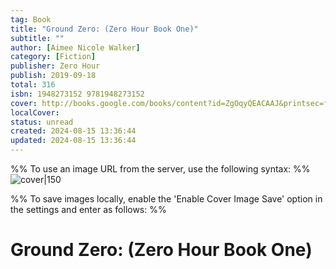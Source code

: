 ```yaml
---
tag: Book
title: "Ground Zero: (Zero Hour Book One)"
subtitle: ""
author: [Aimee Nicole Walker]
category: [Fiction]
publisher: Zero Hour
publish: 2019-09-18
total: 316
isbn: 1948273152 9781948273152
cover: http://books.google.com/books/content?id=ZgOqyQEACAAJ&printsec=frontcover&img=1&zoom=1&source=gbs_api
localCover: 
status: unread
created: 2024-08-15 13:36:44
updated: 2024-08-15 13:36:44
---
```


%% To use an image URL from the server, use the following syntax: %%
![cover|150](http://books.google.com/books/content?id=ZgOqyQEACAAJ&printsec=frontcover&img=1&zoom=1&source=gbs_api)

%% To save images locally, enable the 'Enable Cover Image Save' option in the settings and enter as follows: %%


# Ground Zero: (Zero Hour Book One)
